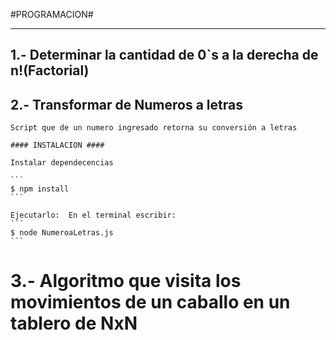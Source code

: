 #PROGRAMACION#
___________________________________________________________________________

## 1.- Determinar la cantidad de 0`s a la derecha de n!(Factorial) ##




## 2.- Transformar de Numeros a letras ##

	Script que de un numero ingresado retorna su conversión a letras

	#### INSTALACION ####

	Instalar dependecencias

	```
	$ npm install
	```

	Ejecutarlo:  En el terminal escribir:
	```
	$ node NumeroaLetras.js
	```



# 3.- Algoritmo que visita los movimientos de un caballo en un tablero de NxN



